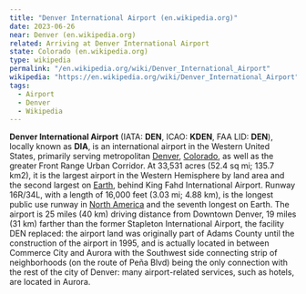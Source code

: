 ```yaml
---
title: "Denver International Airport (en.wikipedia.org)"
date: 2023-06-26
near: Denver (en.wikipedia.org)
related: Arriving at Denver International Airport
state: Colorado (en.wikipedia.org)
type: wikipedia
permalink: "/en.wikipedia.org/wiki/Denver_International_Airport"
wikipedia: "https://en.wikipedia.org/wiki/Denver_International_Airport"
tags:
  - Airport
  - Denver
  - Wikipedia
---
```

**Denver International Airport** (IATA: **DEN**, ICAO: **KDEN**, FAA LID: **DEN**), locally known as **DIA**, is an international airport in the Western United States, primarily serving metropolitan [Denver](/en.wikipedia.org/wiki/Denver), [Colorado](/en.wikipedia.org/wiki/Colorado), as well as the greater Front Range Urban Corridor. At 33,531 acres (52.4 sq mi; 135.7 km2), it is the largest airport in the Western Hemisphere by land area and the second largest on [Earth](/en.wikipedia.org/wiki/Earth), behind King Fahd International Airport. Runway 16R/34L, with a length of 16,000 feet (3.03 mi; 4.88 km), is the longest public use runway in [North America](/en.wikipedia.org/wiki/North_America) and the seventh longest on Earth. The airport is 25 miles (40 km) driving distance from Downtown Denver, 19 miles (31 km) farther than the former Stapleton International Airport, the facility DEN replaced: the airport land was originally part of Adams County until the construction of the airport in 1995, and is actually located in between Commerce City and Aurora with the Southwest side connecting strip of neighborhoods (on the route of Peña Blvd) being the only connection with the rest of the city of Denver: many airport-related services, such as hotels, are located in Aurora.